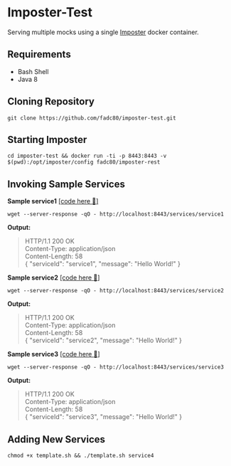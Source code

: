 # Imposter-Test

Serving multiple mocks using a single [Imposter](https://github.com/outofcoffee/imposter) docker container.

## Requirements

* Bash Shell
* Java 8

## Cloning Repository

```shell
git clone https://github.com/fadc80/imposter-test.git
```

## Starting Imposter

```shell
cd imposter-test && docker run -ti -p 8443:8443 -v $(pwd):/opt/imposter/config fadc80/imposter-rest
```

## Invoking Sample Services

**Sample service1** [[code here :eyes:]](services/service1/service1.groovy)
```
wget --server-response -qO - http://localhost:8443/services/service1
``` 
**Output:**
>   HTTP/1.1 200 OK  
>  Content-Type: application/json  
>  Content-Length: 58  
> {  "serviceId": "service1", "message": "Hello World!" }  

**Sample service2** [[code here :eyes:]](services/service2/service2.groovy)
```
wget --server-response -qO - http://localhost:8443/services/service2
```
**Output:**
>   HTTP/1.1 200 OK  
>  Content-Type: application/json  
>  Content-Length: 58  
> { "serviceId": "service2", "message": "Hello World!" }

**Sample service3** [[code here :eyes:]](services/service3/service3.groovy)
```
wget --server-response -qO - http://localhost:8443/services/service3
```
**Output:**
>   HTTP/1.1 200 OK  
>  Content-Type: application/json  
>  Content-Length: 58  
> { "serviceId": "service3", "message": "Hello World!" }

## Adding New Services

```
chmod +x template.sh && ./template.sh service4
```
